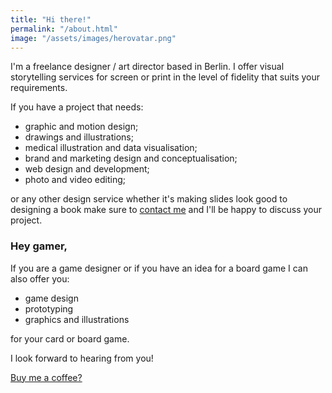 ```yaml
---
title: "Hi there!"
permalink: "/about.html"
image: "/assets/images/herovatar.png"
---
```


I'm a freelance designer / art director based in Berlin. I offer visual storytelling services for screen or print in the level of fidelity that suits your requirements. 

If you have a project that needs:

- graphic and motion design;
- drawings and illustrations;
- medical illustration and data visualisation;
- brand and marketing design and conceptualisation;
- web design and development;
- photo and video editing;

or any other design service whether it's making slides look good to designing a book make sure to [contact me](https://kapazoglu.info/contact.html) and I'll be happy to discuss your project.

### Hey gamer,
If you are a game designer or if you have an idea for a board game I can also offer you:

- game design
- prototyping
- graphics and illustrations

for your card or board game.


I look forward to hearing from you!

<a target="_blank" class="btn btn-warning" href="https://www.buymeacoffee.com/kapazoglou"><i class="fa fa-coffee"></i> Buy me a coffee?</a>
